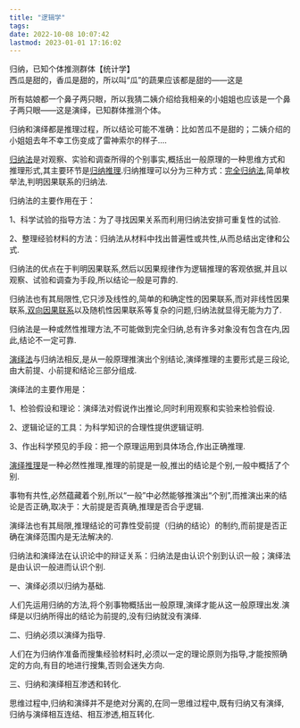 ```yaml
---
title: "逻辑学"
tags: 
date: 2022-10-08 10:07:42
lastmod: 2023-01-01 17:16:02
---
```


归纳，已知个体推测群体【统计学】  
西瓜是甜的，香瓜是甜的，所以叫“瓜”的蔬果应该都是甜的——这是

所有姑娘都一个鼻子两只眼，所以我猜二姨介绍给我相亲的小姐姐也应该是一个鼻子两只眼——这是演绎，已知群体推测个体。

归纳和演绎都是推理过程，所以结论可能不准确：比如苦瓜不是甜的；二姨介绍的小姐姐去年不幸工伤变成了雷神索尔的样子....

[归纳法](https://www.zhihu.com/search?q=%E5%BD%92%E7%BA%B3%E6%B3%95&search_source=Entity&hybrid_search_source=Entity&hybrid_search_extra=%7B%22sourceType%22%3A%22answer%22%2C%22sourceId%22%3A106840149%7D)是对观察、实验和调查所得的个别事实,概括出一般原理的一种思维方式和推理形式,其主要环节是[归纳推理](https://www.zhihu.com/search?q=%E5%BD%92%E7%BA%B3%E6%8E%A8%E7%90%86&search_source=Entity&hybrid_search_source=Entity&hybrid_search_extra=%7B%22sourceType%22%3A%22answer%22%2C%22sourceId%22%3A106840149%7D).归纳推理可以分为三种方式：[完全归纳法](https://www.zhihu.com/search?q=%E5%AE%8C%E5%85%A8%E5%BD%92%E7%BA%B3%E6%B3%95&search_source=Entity&hybrid_search_source=Entity&hybrid_search_extra=%7B%22sourceType%22%3A%22answer%22%2C%22sourceId%22%3A106840149%7D),简单枚举法,判明因果联系的归纳法.

归纳法的主要作用在于：

1、科学试验的指导方法：为了寻找因果关系而利用归纳法安排可重复性的试验.

2、整理经验材料的方法：归纳法从材料中找出普遍性或共性,从而总结出定律和公式.

归纳法的优点在于判明因果联系,然后以因果规律作为逻辑推理的客观依据,并且以观察、试验和调查为手段,所以结论一般是可靠的.

归纳法也有其局限性,它只涉及线性的,简单的和确定性的因果联系,而对非线性因果联系,[双向因果联系](https://www.zhihu.com/search?q=%E5%8F%8C%E5%90%91%E5%9B%A0%E6%9E%9C%E8%81%94%E7%B3%BB&search_source=Entity&hybrid_search_source=Entity&hybrid_search_extra=%7B%22sourceType%22%3A%22answer%22%2C%22sourceId%22%3A106840149%7D)以及随机性因果联系等复杂的问题,归纳法就显得无能为力了.

归纳法是一种或然性推理方法,不可能做到完全归纳,总有许多对象没有包含在内,因此,结论不一定可靠.

[演绎法](https://www.zhihu.com/search?q=%E6%BC%94%E7%BB%8E%E6%B3%95&search_source=Entity&hybrid_search_source=Entity&hybrid_search_extra=%7B%22sourceType%22%3A%22answer%22%2C%22sourceId%22%3A106840149%7D)与归纳法相反,是从一般原理推演出个别结论,演绎推理的主要形式是三段论,由大前提、小前提和结论三部分组成.

演绎法的主要作用是：

1、检验假设和理论：演绎法对假说作出推论,同时利用观察和实验来检验假设.

2、逻辑论证的工具：为科学知识的合理性提供逻辑证明.

3、作出科学预见的手段：把一个原理运用到具体场合,作出正确推理.

[演绎推理](https://www.zhihu.com/search?q=%E6%BC%94%E7%BB%8E%E6%8E%A8%E7%90%86&search_source=Entity&hybrid_search_source=Entity&hybrid_search_extra=%7B%22sourceType%22%3A%22answer%22%2C%22sourceId%22%3A106840149%7D)是一种必然性推理,推理的前提是一般,推出的结论是个别,一般中概括了个别.

事物有共性,必然蕴藏着个别,所以“一般”中必然能够推演出“个别”,而推演出来的结论是否正确,取决于：大前提是否真确,推理是否合乎逻辑.

演绎法也有其局限,推理结论的可靠性受前提（归纳的结论）的制约,而前提是否正确在演绎范围内是无法解决的.

归纳法和演绎法在认识论中的辩证关系：归纳法是由认识个别到认识一般；演绎法是由认识一般进而认识个别.

一、演绎必须以归纳为基础.

人们先运用归纳的方法,将个别事物概括出一般原理,演绎才能从这一般原理出发.演绎是以归纳所得出的结论为前提的,没有归纳就没有演绎.

二、归纳必须以演绎为指导.

人们在为归纳作准备而搜集经验材料时,必须以一定的理论原则为指导,才能按照确定的方向,有目的地进行搜集,否则会迷失方向.

三、归纳和演绎相互渗透和转化.

思维过程中,归纳和演绎并不是绝对分离的,在同一思维过程中,既有归纳又有演绎,归纳与演绎相互连结、相互渗透,相互转化.